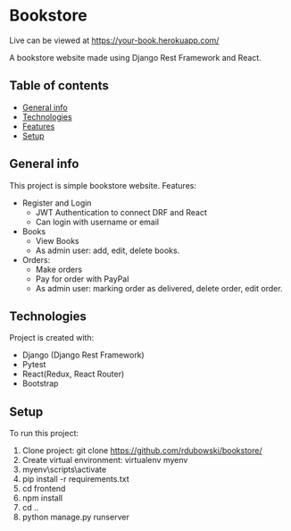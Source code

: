 # Bookstore
Live  can be viewed at https://your-book.herokuapp.com/

A bookstore website made using Django Rest Framework and React.
## Table of contents
* [General info](#general-info)
* [Technologies](#technologies)
* [Features](#features)
* [Setup](#setup)

## General info
This project is simple bookstore website. Features:
* Register and Login
  * JWT Authentication to connect DRF and React
  * Can login with username or email
* Books
  * View Books
  * As admin user: add, edit, delete books.
* Orders:
  * Make orders
  * Pay for order with PayPal
  * As admin user: marking order as delivered, delete order, edit order.
	
## Technologies
Project is created with:
* Django (Django Rest Framework)
* Pytest
* React(Redux, React Router)
* Bootstrap

## Setup
To run this project:
1. Clone project: git clone https://github.com/rdubowski/bookstore/
2. Create virtual environment: virtualenv myenv
3. myenv\scripts\activate
4. pip install -r requirements.txt
5. cd frontend
6. npm install
7. cd ..
8. python manage.py runserver
